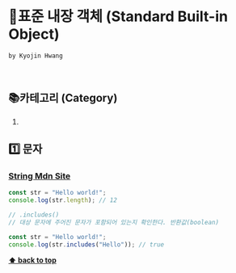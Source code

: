 # 💼표준 내장 객체 (Standard Built-in Object)

`by Kyojin Hwang`

<br/>

## 📚카테고리 (Category)

1. []()

## 1️⃣ 문자

### <a href="https://developer.mozilla.org/ko/docs/Web/JavaScript/Reference/Global_Objects/String">String Mdn Site</a>

```javascript
const str = "Hello world!";
console.log(str.length); // 12

// .includes()
// 대상 문자에 주어진 문자가 포함되어 있는지 확인한다. 반환값(boolean)

const str = "Hello world!";
console.log(str.includes("Hello")); // true
```

**[⬆ back to top](#카테고리-category)**
<br/>

